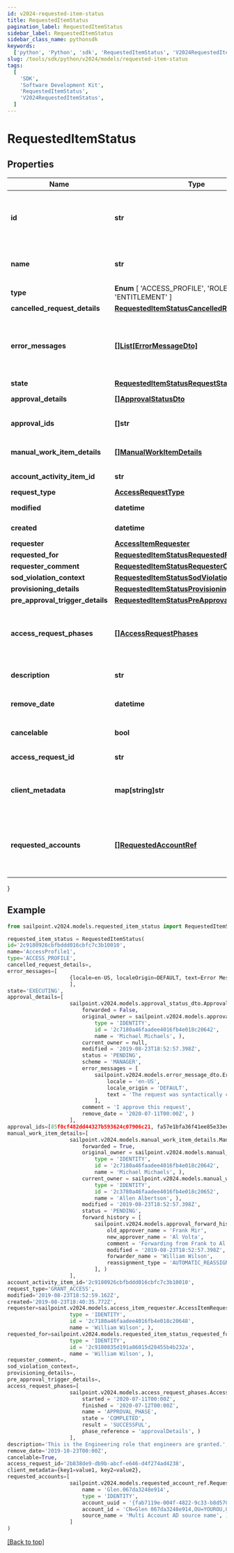 ```yaml
---
id: v2024-requested-item-status
title: RequestedItemStatus
pagination_label: RequestedItemStatus
sidebar_label: RequestedItemStatus
sidebar_class_name: pythonsdk
keywords:
  ['python', 'Python', 'sdk', 'RequestedItemStatus', 'V2024RequestedItemStatus']
slug: /tools/sdk/python/v2024/models/requested-item-status
tags:
  [
    'SDK',
    'Software Development Kit',
    'RequestedItemStatus',
    'V2024RequestedItemStatus',
  ]
---
```


# RequestedItemStatus

## Properties

| Name | Type | Description | Notes |
| --- | --- | --- | --- |
| **id** | **str** | The ID of the access request. As of 2025, this is a new property. Older access requests might not have an ID. | [optional] |
| **name** | **str** | Human-readable display name of the item being requested. | [optional] |
| **type** | **Enum** [ 'ACCESS_PROFILE', 'ROLE', 'ENTITLEMENT' ] | Type of requested object. | [optional] |
| **cancelled_request_details** | [**RequestedItemStatusCancelledRequestDetails**](requested-item-status-cancelled-request-details) |  | [optional] |
| **error_messages** | [**[]List[ErrorMessageDto]**](error-message-dto) | List of list of localized error messages, if any, encountered during the approval/provisioning process. | [optional] |
| **state** | [**RequestedItemStatusRequestState**](requested-item-status-request-state) |  | [optional] |
| **approval_details** | [**[]ApprovalStatusDto**](approval-status-dto) | Approval details for each item. | [optional] |
| **approval_ids** | **[]str** | List of approval IDs associated with the request. | [optional] |
| **manual_work_item_details** | [**[]ManualWorkItemDetails**](manual-work-item-details) | Manual work items created for provisioning the item. | [optional] |
| **account_activity_item_id** | **str** | Id of associated account activity item. | [optional] |
| **request_type** | [**AccessRequestType**](access-request-type) |  | [optional] |
| **modified** | **datetime** | When the request was last modified. | [optional] |
| **created** | **datetime** | When the request was created. | [optional] |
| **requester** | [**AccessItemRequester**](access-item-requester) |  | [optional] |
| **requested_for** | [**RequestedItemStatusRequestedFor**](requested-item-status-requested-for) |  | [optional] |
| **requester_comment** | [**RequestedItemStatusRequesterComment**](requested-item-status-requester-comment) |  | [optional] |
| **sod_violation_context** | [**RequestedItemStatusSodViolationContext**](requested-item-status-sod-violation-context) |  | [optional] |
| **provisioning_details** | [**RequestedItemStatusProvisioningDetails**](requested-item-status-provisioning-details) |  | [optional] |
| **pre_approval_trigger_details** | [**RequestedItemStatusPreApprovalTriggerDetails**](requested-item-status-pre-approval-trigger-details) |  | [optional] |
| **access_request_phases** | [**[]AccessRequestPhases**](access-request-phases) | A list of Phases that the Access Request has gone through in order, to help determine the status of the request. | [optional] |
| **description** | **str** | Description associated to the requested object. | [optional] |
| **remove_date** | **datetime** | When the role access is scheduled for removal. | [optional] |
| **cancelable** | **bool** | True if the request can be canceled. | [optional] [default to False] |
| **access_request_id** | **str** | This is the account activity id. | [optional] |
| **client_metadata** | **map[string]str** | Arbitrary key-value pairs, if any were included in the corresponding access request | [optional] |
| **requested_accounts** | [**[]RequestedAccountRef**](requested-account-ref) | The accounts selected by the user for the access to be provisioned on, in case they have multiple accounts on one or more sources. | [optional] |

}

## Example

```python
from sailpoint.v2024.models.requested_item_status import RequestedItemStatus

requested_item_status = RequestedItemStatus(
id='2c9180926cbfbddd016cbfc7c3b10010',
name='AccessProfile1',
type='ACCESS_PROFILE',
cancelled_request_details=,
error_messages=[
                    {locale=en-US, localeOrigin=DEFAULT, text=Error Message}
                    ],
state='EXECUTING',
approval_details=[
                    sailpoint.v2024.models.approval_status_dto.ApprovalStatusDto(
                        forwarded = False,
                        original_owner = sailpoint.v2024.models.approval_status_dto_original_owner.ApprovalStatusDto_originalOwner(
                            type = 'IDENTITY',
                            id = '2c7180a46faadee4016fb4e018c20642',
                            name = 'Michael Michaels', ),
                        current_owner = null,
                        modified = '2019-08-23T18:52:57.398Z',
                        status = 'PENDING',
                        scheme = 'MANAGER',
                        error_messages = [
                            sailpoint.v2024.models.error_message_dto.ErrorMessageDto(
                                locale = 'en-US',
                                locale_origin = 'DEFAULT',
                                text = 'The request was syntactically correct but its content is semantically invalid.', )
                            ],
                        comment = 'I approve this request',
                        remove_date = '2020-07-11T00:00Z', )
                    ],
approval_ids=[85f0cf482dd44327b593624c07906c21, fa57e1bfa36f41ee85e33ee59fcbeac5],
manual_work_item_details=[
                    sailpoint.v2024.models.manual_work_item_details.ManualWorkItemDetails(
                        forwarded = True,
                        original_owner = sailpoint.v2024.models.manual_work_item_details_original_owner.ManualWorkItemDetails_originalOwner(
                            type = 'IDENTITY',
                            id = '2c7180a46faadee4016fb4e018c20642',
                            name = 'Michael Michaels', ),
                        current_owner = sailpoint.v2024.models.manual_work_item_details_current_owner.ManualWorkItemDetails_currentOwner(
                            type = 'IDENTITY',
                            id = '2c3780a46faadee4016fb4e018c20652',
                            name = 'Allen Albertson', ),
                        modified = '2019-08-23T18:52:57.398Z',
                        status = 'PENDING',
                        forward_history = [
                            sailpoint.v2024.models.approval_forward_history.ApprovalForwardHistory(
                                old_approver_name = 'Frank Mir',
                                new_approver_name = 'Al Volta',
                                comment = 'Forwarding from Frank to Al',
                                modified = '2019-08-23T18:52:57.398Z',
                                forwarder_name = 'William Wilson',
                                reassignment_type = 'AUTOMATIC_REASSIGNMENT', )
                            ], )
                    ],
account_activity_item_id='2c9180926cbfbddd016cbfc7c3b10010',
request_type='GRANT_ACCESS',
modified='2019-08-23T18:52:59.162Z',
created='2019-08-23T18:40:35.772Z',
requester=sailpoint.v2024.models.access_item_requester.AccessItemRequester(
                    type = 'IDENTITY',
                    id = '2c7180a46faadee4016fb4e018c20648',
                    name = 'William Wilson', ),
requested_for=sailpoint.v2024.models.requested_item_status_requested_for.RequestedItemStatus_requestedFor(
                    type = 'IDENTITY',
                    id = '2c9180835d191a86015d28455b4b232a',
                    name = 'William Wilson', ),
requester_comment=,
sod_violation_context=,
provisioning_details=,
pre_approval_trigger_details=,
access_request_phases=[
                    sailpoint.v2024.models.access_request_phases.AccessRequestPhases(
                        started = '2020-07-11T00:00Z',
                        finished = '2020-07-12T00:00Z',
                        name = 'APPROVAL_PHASE',
                        state = 'COMPLETED',
                        result = 'SUCCESSFUL',
                        phase_reference = 'approvalDetails', )
                    ],
description='This is the Engineering role that engineers are granted.',
remove_date='2019-10-23T00:00Z',
cancelable=True,
access_request_id='2b838de9-db9b-abcf-e646-d4f274ad4238',
client_metadata={key1=value1, key2=value2},
requested_accounts=[
                    sailpoint.v2024.models.requested_account_ref.RequestedAccountRef(
                        name = 'Glen.067da3248e914',
                        type = 'IDENTITY',
                        account_uuid = '{fab7119e-004f-4822-9c33-b8d570d6c6a6}',
                        account_id = 'CN=Glen 067da3248e914,OU=YOUROU,OU=org-data-service,DC=YOURDC,DC=local',
                        source_name = 'Multi Account AD source name', )
                    ]
)

```

[[Back to top]](#)
